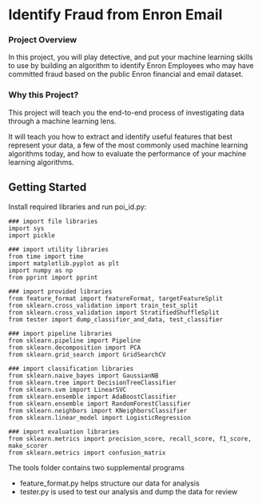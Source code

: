# Identify Fraud from Enron Email

### Project Overview
In this project, you will play detective, and put your machine learning skills to use by building an algorithm to identify Enron Employees who may have committed fraud based on the public Enron financial and email dataset.

### Why this Project?
This project will teach you the end-to-end process of investigating data through a machine learning lens.

It will teach you how to extract and identify useful features that best represent your data, a few of the most commonly used machine learning algorithms today, and how to evaluate the performance of your machine learning algorithms.

## Getting Started
Install required libraries and run poi_id.py:  
```
### import file libraries
import sys
import pickle

### import utility libraries
from time import time
import matplotlib.pyplot as plt
import numpy as np
from pprint import pprint

### import provided libraries
from feature_format import featureFormat, targetFeatureSplit
from sklearn.cross_validation import train_test_split
from sklearn.cross_validation import StratifiedShuffleSplit
from tester import dump_classifier_and_data, test_classifier

### import pipeline libraries
from sklearn.pipeline import Pipeline
from sklearn.decomposition import PCA
from sklearn.grid_search import GridSearchCV

### import classification libraries
from sklearn.naive_bayes import GaussianNB
from sklearn.tree import DecisionTreeClassifier
from sklearn.svm import LinearSVC
from sklearn.ensemble import AdaBoostClassifier
from sklearn.ensemble import RandomForestClassifier
from sklearn.neighbors import KNeighborsClassifier
from sklearn.linear_model import LogisticRegression

### import evaluation libraries
from sklearn.metrics import precision_score, recall_score, f1_score, make_scorer
from sklearn.metrics import confusion_matrix
```

The tools folder contains two supplemental programs
* feature_format.py helps structure our data for analysis
* tester.py is used to test our analysis and dump the data for review
